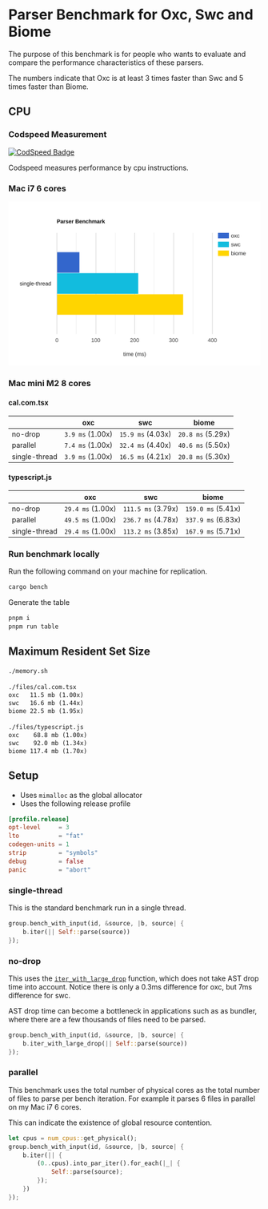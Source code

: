 # Parser Benchmark for Oxc, Swc and Biome

The purpose of this benchmark is for people who wants to evaluate and compare the performance characteristics of these parsers.

The numbers indicate that Oxc is at least 3 times faster than Swc and 5 times faster than Biome.

## CPU

### Codspeed Measurement

[![CodSpeed Badge][codspeed-badge]][codspeed-url]

[codspeed-badge]: https://img.shields.io/endpoint?url=https://codspeed.io/badge.json
[codspeed-url]: https://codspeed.io/oxc-project/bench-javascript-parser-written-in-rust/benchmarks

Codspeed measures performance by cpu instructions.

### Mac i7 6 cores

<img src="./bar-graph.svg">

### Mac mini M2 8 cores

#### cal.com.tsx

|               | oxc              | swc               |biome             |
| ------------- | ---------------- | ----------------- |----------------- |
| no-drop       | `3.9 ms` (1.00x) | `15.9 ms` (4.03x) |`20.8 ms` (5.29x) |
| parallel      | `7.4 ms` (1.00x) | `32.4 ms` (4.40x) |`40.6 ms` (5.50x) |
| single-thread | `3.9 ms` (1.00x) | `16.5 ms` (4.21x) |`20.8 ms` (5.30x) |

#### typescript.js

|               | oxc               | swc                |biome              |
| ------------- | ----------------- | ------------------ |------------------ |
| no-drop       | `29.4 ms` (1.00x) | `111.5 ms` (3.79x) |`159.0 ms` (5.41x) |
| parallel      | `49.5 ms` (1.00x) | `236.7 ms` (4.78x) |`337.9 ms` (6.83x) |
| single-thread | `29.4 ms` (1.00x) | `113.2 ms` (3.85x) |`167.9 ms` (5.71x) |


### Run benchmark locally

Run the following command on your machine for replication.

```bash
cargo bench
```

Generate the table

```bash
pnpm i
pnpm run table
```

## Maximum Resident Set Size

```
./memory.sh

./files/cal.com.tsx
oxc   11.5 mb (1.00x)
swc   16.6 mb (1.44x)
biome 22.5 mb (1.95x)

./files/typescript.js
oxc    68.8 mb (1.00x)
swc    92.0 mb (1.34x)
biome 117.4 mb (1.70x)
```

## Setup

* Uses `mimalloc` as the global allocator
* Uses the following release profile

```toml
[profile.release]
opt-level     = 3
lto           = "fat"
codegen-units = 1
strip         = "symbols"
debug         = false
panic         = "abort"
```

### single-thread

This is the standard benchmark run in a single thread.

```rust
group.bench_with_input(id, &source, |b, source| {
    b.iter(|| Self::parse(source))
});
```

### no-drop

This uses the [`iter_with_large_drop`](https://docs.rs/criterion/0.5.1/criterion/struct.Bencher.html#method.iter_with_large_drop) function, which does not take AST drop time into account.
Notice there is only a 0.3ms difference for oxc, but 7ms difference for swc.

AST drop time can become a bottleneck in applications such as as bundler,
where there are a few thousands of files need to be parsed.

```rust
group.bench_with_input(id, &source, |b, source| {
    b.iter_with_large_drop(|| Self::parse(source))
});
```

### parallel

This benchmark uses the total number of physical cores as the total number of files to parse per bench iteration. For example it parses 6 files in parallel on my Mac i7 6 cores.

This can indicate the existence of global resource contention.

```rust
let cpus = num_cpus::get_physical();
group.bench_with_input(id, &source, |b, source| {
    b.iter(|| {
        (0..cpus).into_par_iter().for_each(|_| {
            Self::parse(source);
        });
    })
});
```
